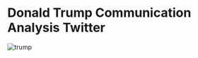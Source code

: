 # Donald Trump Communication Analysis Twitter

![trump](https://resize-parismatch.lanmedia.fr/r/625,417,forcex,center-middle/img/var/news/storage/images/paris-match/actu/international/donald-trump-accuse-de-trahison-sans-precedent-par-les-procureurs-democrates-1723046/28411958-1-fre-FR/Donald-Trump-accuse-de-trahison-sans-precedent-par-les-procureurs-democrates.jpg)
